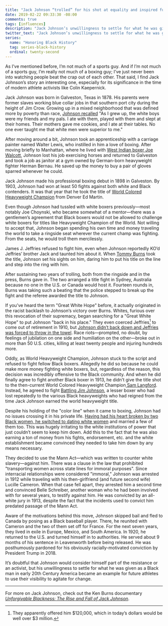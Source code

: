 ```yaml
---
title: "Jack Johnson “trolled” for his shot at equality and inspired future generations of Black athlete activists"
date: 2019-02-22 09:33:30 -08:00
comments: true
tags: [influences]
description: "Jack Johnson’s unwillingness to settle for what he was given as a Black man in early 20th Century America became an example for future athletes to use their visibility to agitate for change"
twitter_text: "Jack Johnson’s unwillingness to settle for what he was given as a Black man in early 20th Century America became an example for future athletes to agitate for change"
series:
  name: "Honoring Black History"
  tag: series-black-history
  ordinal: twenty-second
---
```


As I’ve mentioned before, I’m not much of a sports guy. And if I’m not much of a sports guy, I’m really not much of a boxing guy; I’ve just never been into watching people beat the crap out of each other. That said, I find Jack Johnson’s story an interesting one, especially for its significance in the time of modern athlete activists like Colin Kaepernick.

<!-- more -->

Jack Johnson was born in Galveston, Texas in 1878. His parents were former slaves working blue collar jobs in that southern port city during the height of Jim Crow. Growing up in a mixed neighborhood that was defined more by poverty than race, [Johnson recalled](https://www.youtube.com/watch?v=wGFAWwxBGl8) "As I grew up, the white boys were my friends and my pals. I ate with them, played with them and slept at their homes. Their mothers gave me cookies, and I ate at their tables. No one ever taught me that white men were superior to me."

After moving around a bit, Johnson took an apprenticeship with a carriage painter named Walter Lewis, who instilled in him a love of boxing. After moving briefly to Manhattan, where he lived with [West Indian boxer Joe Walcott](https://wikipedia.org/wiki/Barbados_Joe_Walcott), Johnson lost his job exercising horses and returned to Galveston and took a job as janitor at a gym owned by German-born heavyweight fighter Herman Bernau. He saved up the money to buy a pair of gloves sparred whenever he could.

Jack Johnson made his professional boxing debut in 1898 in Galveston. By 1903, Johnson had won at least 50 fights against both white and Black contenders. It was that year that he took the title of [World Colored Heavyweight Champion](https://wikipedia.org/wiki/World_Colored_Heavyweight_Championship) from Denver Ed Martin.

Even though Johnson had tussled with white boxers previously—most notably Joe Choynski, who became somewhat of a mentor—there was a gentlemen’s agreement that Black boxers would not be allowed to challenge white boxers for titles like Heavyweight Champion of the World. Not willing to accept that, Johnson began spending his own time and money traveling the world to take a ringside seat wherever the current champ was fighting. From the seats, he would troll them mercilessly.

James J. Jeffries refused to fight him, even when Johnson reportedly KO’d Jeffries’ brother Jack and taunted him about it. When [Tommy Burns](https://wikipedia.org/wiki/Tommy_Burns_(boxer)) took the title, Johnson set his sights on him, daring him to put his title on the line and step into the ring with him.

After sustaining two years of trolling, both from the ringside and in the press, Burns gave in. The two arranged a title fight in Sydney, Australia because no one in the U.S. or Canada would host it. Fourteen rounds in, Burns was taking such a beating that the police stepped to break up the fight and the referee awarded the title to Johnson.

If you’ve heard the term "Great White Hope" before, it actually originated in the racist backlash to Johnson‘s victory over Burns. Whites, furious over this revocation of their supremacy, began searching for a "Great White Hope" to put Johnson "back in his place." They even coerced Jeffries[^1] to come out of retirement in 1910, but [Johnson didn’t back down and Jeffries was forced to throw in the towel](https://wikipedia.org/wiki/Jack_Johnson_%28boxer%29#%22Fight_of_the_Century%22). Race riots—prompted, no doubt, by feelings of jubilation on one side and humiliation on the other—broke out in more than 50 U.S. cities, killing at least twenty people and injuring hundreds more.

[^1]: They apparently offered him $120,000, which in today’s dollars would be well over $3 million.

Oddly, as World Heavyweight Champion, Johnson stuck to the script and refused to fight fellow Black boxers. Allegedly he did so because he could make more money fighting white boxers, but, regardless of the reason, this decision was incredibly offensive to the Black community. And when he did finally agree to fight another Black boxer in 1913, he didn’t give the title shot to the then-current World Colored Heavyweight Champion[ Sam Langford](https://wikipedia.org/wiki/Sam_Langford). Instead, he agreed to fight [Battling Jim Johnson](https://wikipedia.org/wiki/Jim_Johnson_(boxer)), a lesser boxer who had lost repeatedly to the various Black heavyweights who had reigned from the time Jack Johnson earned the world heavyweight title.

Despite his holding of the "color line" when it came to boxing, Johnson had no issues crossing it in his private life. [Having had his heart broken by two Black women, he switched to dating white women](https://www.pbs.org/kenburns/unforgivable-Blackness/women) and married a few of them too. This was hugely irritating to the white institutions of power that just couldn’t seem to keep him down. Add this to the fact that he was also earning a ton of money from his fights, endorsement, etc. and the white establishment became convinced they needed to take him down by any means necessary.

They decided to use the Mann Act—which was written to counter white slavery—against him. There was a clause in the law that prohibited "transporting women across state lines for immoral purposes". Since interracial relationships were considered "immoral," Johnson was arrested in 1912 while traveling with his then-girlfriend (and future second wife) Lucille Cameron. When that case fell apart, they arrested him a second time and convinced Belle Schreiber, another woman who he had been involved with for several years, to testify against him. He was convicted by an all-white jury in 1913, despite the fact that the incidents used to convict him predated passage of the Mann Act.

Aware of the motivations behind this move, Johnson skipped bail and fled to Canada by posing as a Black baseball player. There, he reunited with Cameron and the two of them set off for France. For the next seven years, they lived in exile in Europe, Mexico, and South America. In 1920, he returned to the U.S. and turned himself in to authorities. He served about 9 months of his sentence in Leavenworth before being released. He was posthumously pardoned for his obviously racially-motivated conviction by President Trump in 2018.

It’s doubtful that Johnson would consider himself part of the resistance or an activist, but his unwillingness to settle for what he was given as a Black man in early 20th Century America became an example for future athletes to use their visibility to agitate for change.

<hr>

For more on Jack Johnson, check out the Ken Burns documentary [<cite>Unforgivable Blackness: The Rise and Fall of Jack Johnson</cite>](https://www.imdb.com/title/tt0413615/).